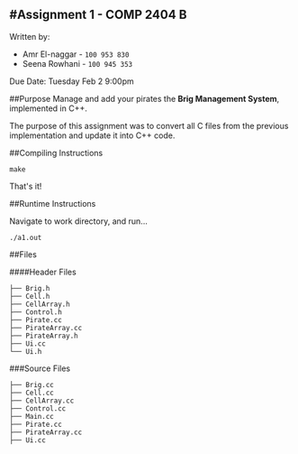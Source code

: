 #Assignment 1 - COMP 2404 B
--
Written by:

- Amr El-naggar - `100 953 830`
- Seena Rowhani - `100 945 353`
	

Due Date: Tuesday Feb 2 9:00pm

##Purpose
Manage and add your pirates the __Brig Management System__, implemented in C++.

The purpose of this assignment was to convert all C files from the previous implementation and update it into C++ code. 



##Compiling Instructions

	make
	
That's it!

##Runtime Instructions

Navigate to work directory, and run...

	./a1.out
	
##Files
	
####Header Files

	├── Brig.h
	├── Cell.h
	├── CellArray.h
	├── Control.h
	├── Pirate.cc
	├── PirateArray.cc
	├── PirateArray.h
	├── Ui.cc
	└── Ui.h
###Source Files

	├── Brig.cc
	├── Cell.cc
	├── CellArray.cc
	├── Control.cc
	├── Main.cc
	├── Pirate.cc
	├── PirateArray.cc
	├── Ui.cc
	
	

	
